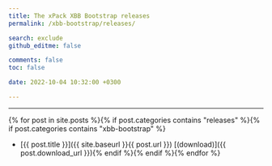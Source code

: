 ```yaml
---
title: The xPack XBB Bootstrap releases
permalink: /xbb-bootstrap/releases/

search: exclude
github_editme: false

comments: false
toc: false

date: 2022-10-04 10:32:00 +0300

---
```


___
{% for post in site.posts %}{% if post.categories contains "releases" %}{% if post.categories contains "xbb-bootstrap" %}
* [{{ post.title }}]({{ site.baseurl }}{{ post.url }}) [(download)]({{ post.download_url }}){% endif %}{% endif %}{% endfor %}

